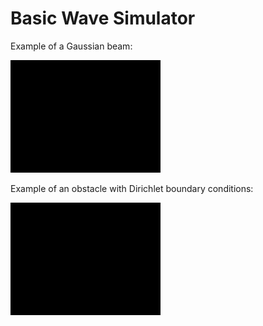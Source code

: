 
# Basic Wave Simulator

Example of a Gaussian beam:

![](gitimg/example-gauss.gif)

Example of an obstacle with Dirichlet boundary conditions:

![](gitimg/example-obstacle.gif)

